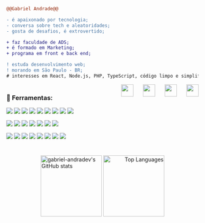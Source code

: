 ```diff
@@Gabriel Andrade@@

- é apaixonado por tecnologia;
- conversa sobre tech e aleatoridades;
- gosta de desafios, é extrovertido;

+ faz faculdade de ADS;
+ é formado em Marketing;
+ programa em front e back end;

! estuda desenvolvimento web;
! morando em São Paulo - BR;
# interesses em React, Node.js, PHP, TypeScript, código limpo e simplificado

```
  [<img align="right" style="margin-left: 25px" src="https://raw.githubusercontent.com/maurodesouza/profile-readme-generator/master/src/assets/icons/social/gmail/default.svg" width="32" height="32"/>](mailto:gandrade.dev@gmail.com)
  [<img align="right" style="margin-left: 25px" src="https://raw.githubusercontent.com/maurodesouza/profile-readme-generator/master/src/assets/icons/social/discord/default.svg" width="32" height="32"/>](https://discord.com/users/gandradev)
  [<img align="right" style="margin-left: 25px" src="https://raw.githubusercontent.com/danielcranney/readme-generator/main/public/icons/socials/instagram.svg" width="32" height="32"/>](http://www.instagram.com/gbrl.andrade/)
  [<img align="right" style="margin-left: 25px" src="https://raw.githubusercontent.com/maurodesouza/profile-readme-generator/master/src/assets/icons/social/linkedin/default.svg" width="32" height="32"/>](https://www.linkedin.com/in/gabriel-andradev/)
  
#
### 🔗 Ferramentas:

<span><img src="https://img.shields.io/badge/JavaScript-F7DF1E?style=for-the-badge&logo=javascript&logoColor=black"/></span>
<span><img src="https://img.shields.io/badge/TypeScript-007ACC?style=for-the-badge&logo=typescript&logoColor=white"/></span>
<span><img src="https://img.shields.io/badge/React-20232A?style=for-the-badge&logo=react&logoColor=61DAFB"/></span>
<span><img src="https://img.shields.io/badge/Next-black?style=for-the-badge&logo=next.js&logoColor=white"/></span>
<span><img src="https://img.shields.io/badge/Tailwind_CSS-38B2AC?style=for-the-badge&logo=tailwind-css&logoColor=white"/></span>
<span><img src="https://img.shields.io/badge/HTML5-E34F26?style=for-the-badge&logo=html5&logoColor=white"/></span>
<span><img src="https://img.shields.io/badge/CSS3-1572B6?style=for-the-badge&logo=css3&logoColor=white"/></span>
<span><img src="https://img.shields.io/badge/AngularJS-E23237?style=for-the-badge&logo=angularjs&logoColor=white"/></span>
<span><img src="https://img.shields.io/badge/Bootstrap-563D7C?style=for-the-badge&logo=bootstrap&logoColor=white"/></span>

<span><img src="https://img.shields.io/badge/Node.js-43853D?style=for-the-badge&logo=node.js&logoColor=white"/></span>
<span><img src="https://img.shields.io/badge/Express.js-404D59?style=for-the-badge"/></span>
<span><img src="https://img.shields.io/badge/PHP-777BB4?style=for-the-badge&logo=php&logoColor=white"/></span>
<span><img src="https://img.shields.io/badge/MySQL-00000F?style=for-the-badge&logo=mysql&logoColor=white"/></span>
<span><img src="https://img.shields.io/badge/MariaDB-003545?style=for-the-badge&logo=mariadb&logoColor=white"/></span>
<span><img src="https://img.shields.io/badge/SQLite-07405E?style=for-the-badge&logo=sqlite&logoColor=white"/></span>
<span><img src="https://img.shields.io/badge/Prisma-3982CE?style=for-the-badge&logo=Prisma&logoColor=white"/></span>

<span><img src="https://img.shields.io/badge/Netlify-00C7B7?style=for-the-badge&logo=netlify&logoColor=white"/></span>
<span><img src="https://img.shields.io/badge/Heroku-430098?style=for-the-badge&logo=heroku&logoColor=white"/></span>
<span><img src="https://img.shields.io/badge/Vercel-000000?style=for-the-badge&logo=vercel&logoColor=white"/></span>
<span><img src="https://img.shields.io/badge/Twilio-F22F46?style=for-the-badge&logo=Twilio&logoColor=white"/></span>
<span><img src="https://img.shields.io/badge/eslint-3A33D1?style=for-the-badge&logo=eslint&logoColor=white"/></span>
<span><img src="https://img.shields.io/badge/prettier-1A2C34?style=for-the-badge&logo=prettier&logoColor=F7BA3E"/></span>
<span><img src="https://img.shields.io/badge/Trello-0052CC?style=for-the-badge&logo=trello&logoColor=white"/></span>
<span><img src="https://img.shields.io/badge/GIT-E44C30?style=for-the-badge&logo=git&logoColor=white"/></span>

#

<div align="center">
  <a href="http://www.github.com/gabriel-andradev"align="left"><img height="160em" src="https://github-readme-stats.vercel.app/api?username=gabriel-andradev&show_icons=true&hide=&count_private=true&title_color=ec4899&text_color=ffffff&icon_color=3382ed&bg_color=181824&hide_border=true&show_icons=true" alt="gabriel-andradev's GitHub stats"/></a>
  <a href="https://github.com/gabriel-andradev" align="right"><img  height="160em" src="https://github-readme-stats.vercel.app/api/top-langs/?username=gabriel-andradev&layout=compact&langs_count=10&title_color=ec4899&text_color=ffffff&icon_color=3382ed&bg_color=181824&hide_border=true&locale=en&custom_title=Top%20%Languages" alt="Top Languages"/></a>
</div>
